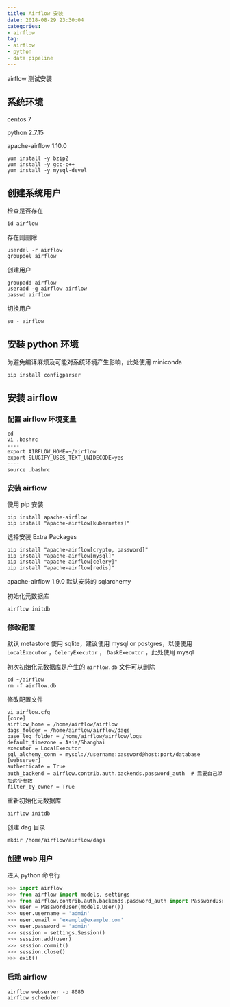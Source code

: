 ```yaml
---
title: Airflow 安装
date: 2018-08-29 23:30:04
categories:
- airflow
tag:
- airflow
- python
- data pipeline
---
```


airflow 测试安装

## 系统环境

centos 7

python 2.7.15

apache-airflow 1.10.0

```
yum install -y bzip2
yum install -y gcc-c++
yum install -y mysql-devel
```



## 创建系统用户

检查是否存在

```shell
id airflow
```

存在则删除

```shell
userdel -r airflow
groupdel airflow
```

创建用户

```shell
groupadd airflow
useradd -g airflow airflow
passwd airflow
```

切换用户

```shell
su - airflow
```

## 安装 python 环境

为避免编译麻烦及可能对系统环境产生影响，此处使用 miniconda

```
pip install configparser
```

## 安装 airflow

### 配置 airflow 环境变量

```shell
cd
vi .bashrc
----
export AIRFLOW_HOME=~/airflow
export SLUGIFY_USES_TEXT_UNIDECODE=yes
----
source .bashrc
```

### 安装 airflow

使用 pip 安装

```shell
pip install apache-airflow
pip install "apache-airflow[kubernetes]"
```

选择安装 Extra Packages

```shell
pip install "apache-airflow[crypto, password]"
pip install "apache-airflow[mysql]"
pip install "apache-airflow[celery]"
pip install "apache-airflow[redis]"
```

apache-airflow 1.9.0 默认安装的 sqlarchemy

初始化元数据库

```shell
airflow initdb
```

### 修改配置

默认 metastore 使用 sqlite，建议使用 mysql or postgres，以便使用 `LocalExecutor` ，`CeleryExecutor` ， `DaskExecutor` ，此处使用 mysql

初次初始化元数据库是产生的 `airflow.db` 文件可以删除

```shell
cd ~/airflow
rm -f airflow.db
```

修改配置文件

```shell
vi airflow.cfg
[core]
airflow_home = /home/airflow/airflow
dags_folder = /home/airflow/airflow/dags
base_log_folder = /home/airflow/airflow/logs
default_timezone = Asia/Shanghai
executor = LocalExecutor
sql_alchemy_conn = mysql://username:password@host:port/database
[webserver]
authenticate = True
auth_backend = airflow.contrib.auth.backends.password_auth  # 需要自己添加这个参数
filter_by_owner = True
```

重新初始化元数据库

```shell
airflow initdb
```

创建 dag 目录

```shell
mkdir /home/airflow/airflow/dags
```

### 创建 web 用户

进入 python 命令行

```python
>>> import airflow
>>> from airflow import models, settings
>>> from airflow.contrib.auth.backends.password_auth import PasswordUser
>>> user = PasswordUser(models.User())
>>> user.username = 'admin'
>>> user.email = 'example@example.com'
>>> user.password = 'admin'
>>> session = settings.Session()
>>> session.add(user)
>>> session.commit()
>>> session.close()
>>> exit()
```

### 启动 airflow

```shell
airflow webserver -p 8080
airflow scheduler
```